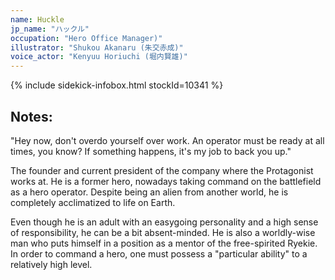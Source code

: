 ```yaml
---
name: Huckle
jp_name: "ハックル"
occupation: "Hero Office Manager)"
illustrator: "Shukou Akanaru (朱交赤成)"
voice_actor: "Kenyuu Horiuchi (堀内賢雄)"
---
```


{% include sidekick-infobox.html stockId=10341 %}

## Notes:

"Hey now, don't overdo yourself over work. An operator must be ready at all times, you know? If something happens, it's my job to back you up."

The founder and current president of the company where the Protagonist works at. He is a former hero, nowadays taking command on the battlefield as a hero operator. Despite being an alien from another world, he is completely acclimatized to life on Earth.

Even though he is an adult with an easygoing personality and a high sense of responsibility, he can be a bit absent-minded. He is also a worldly-wise man who puts himself in a position as a mentor of the free-spirited Ryekie. In order to command a hero, one must possess a "particular ability" to a relatively high level.
